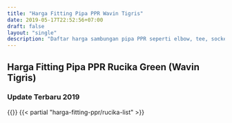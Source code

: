 ```yaml
---
title: "Harga Fitting Pipa PPR Wavin Tigris"
date: 2019-05-17T22:52:56+07:00
draft: false
layout: "single"
description: "Daftar harga sambungan pipa PPR seperti elbow, tee, socket, watermur ppr, flange dan lain-lain."
---
```

## Harga Fitting Pipa PPR Rucika Green (Wavin Tigris)
### Update Terbaru 2019
{{<kontak-button>}}
{{< partial "harga-fitting-ppr/rucika-list" >}}